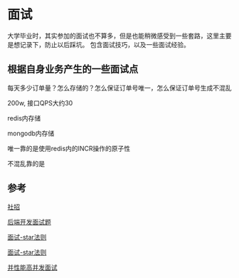 # 面试
大学毕业时，其实参加的面试也不算多，但是也能稍微感受到一些套路，这里主要是想记录下，防止以后踩坑。
包含面试技巧，以及一些面试经验。

## 根据自身业务产生的一些面试点
每天多少订单量？怎么存储的？怎么保证订单号唯一，怎么保证订单号生成不混乱

200w, 接口QPS大约30

redis内存储

mongodb内存储

唯一靠的是使用redis内的INCR操作的原子性

不混乱靠的是

## 参考
[社招](https://github.com/aylei/interview)

[后端开发面试题](https://github.com/monklof/Back-End-Developer-Interview-Questions)

[面试-star法则](https://zhuanlan.zhihu.com/p/26558343)

[面试-star法则](http://www.jinwenhr.com/article/index.php?c=show&id=58)

[并性能高并发面试](https://www.cnblogs.com/heartstage/p/3415584.html)
